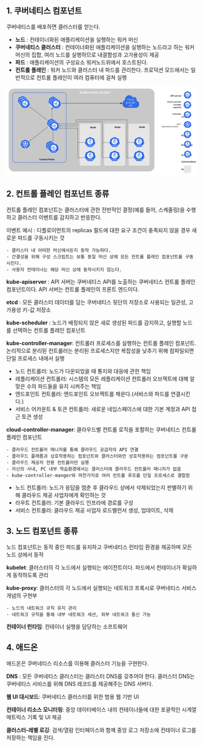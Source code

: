## 1. 쿠버네티스 컴포넌트

쿠버네티스를 배포하면 클러스터를 얻는다.

- **노드** : 컨테이너화된 애플리케이션을 실행하는 워커 머신
- **쿠버네티스 클러스터** : 컨테이너화된 애플리케이션을 실행하는 노드라고 하는 워커 머신의 집합, 여러 노드를 실행하므로 내결함성과 고가용성이 제공
- **파드** : 애플리케이션의 구성요소 워커노드위에서 호스트된다.
- **컨트롤 플레인** : 워커 노드와 클러스터 내 파드를 관리한다. 프로덕션 모드에서는 일반적으로 컨트롤
  플레인이 여러 컴퓨터에 걸쳐 실행

<img src="../resource/components-of-kubernetes.svg">

## 2. 컨트롤 플레인 컴포넌트 종류

컨트롤 플레인 컴포넌트는 클러스터에 관한 전반적인 결정(예를 들어, 스케줄링)을 수행하고
클러스터 이벤트를 감지하고 반응한다.

이벤트 예시 : 디플로이먼트의 replicas 필드에 대한 요구 조건이 충족되지 않을 경우 새로운 파드를 구동시키는 것

    - 클러스터 내 어떠한 머신에서든지 동작 가능하다.
    - 간결성을 위해 구성 스크립트는 보통 동일 머신 상에 모든 컨트롤 플레인 컴포넌트를 구동시킨다.
    - 사용자 컨테이너는 해당 머신 상에 동작시키지 않는다.

**kube-apiserver** : API 서버는 쿠버네티스 API를 노출하는 쿠버네티스 컨트롤 플레인 컴포넌트이다. API 서버는 컨트롤 플레인의 프론트 엔드이다.

**etcd** : 모든 클러스터 데이터를 담는 쿠버네티스 뒷단의 저장소로 사용되는 일관성, 고가용성 키-값 저장소

**kube-scheduler** : 노드가 배정되지 않은 새로 생성된 파드를 감지하고, 실행할 노드를 선택하는 컨트롤 플레인 컴포넌트

**kube-controller-manager**: 컨트롤러 프로세스를 실행하는 컨트롤 플레인 컴포넌트. 논리적으로 분리된 컨트롤러는 분리된 프로세스지만 복잡성을 낮추기 위해 컴파일되면 단일 프로세스 내에서 실행

- 노드 컨트롤러: 노드가 다운되었을 때 통지와 대응에 관한 책임
- 레플리케이션 컨트롤러: 시스템의 모든 레플리케이션 컨트롤러 오브젝트에 대해 알맞은 수의 파드들을 유지 시켜주는 책임
- 엔드포인트 컨트롤러: 엔드포인트 오브젝트를 채운다.(서비스와 파드를 연결시킨다.)
- 서비스 어카운트 & 토큰 컨트롤러: 새로운 네임스페이스에 대한 기본 계정과 API 접근 토큰 생성

**cloud-controller-manager**: 클라우드별 컨트롤 로직을 포함하는 쿠버네티스 컨트롤 플레인 컴포넌트

    - 클라우드 컨트롤러 매니저를 통해 클라우드 공급자의 API 연결
    - 클라우드 플래폼과 상호작용하는 컴포넌트와 클러스터와만 상호작용하는 컴포넌트를 구분
    - 클라우드 제공자 전용 컨트롤러만 실행
    - 자신의 사내, PC 내부 학습환경에서는 클러스터에 클라우드 컨트롤러 매니저가 없음
    - kube-controller-manger와 마찬가지로 여러 컨트롤 루프를 단일 프로세스로 결합함

- 노드 컨트롤러: 노드가 응답을 멈춘 후 클라우드 상에서 삭제되었는지 판별하기 위해 클라우드 제공 사업자에게 확인하는 것
- 라우트 컨트롤러: 기본 클라우드 인프라에 경로를 구성
- 서비스 컨트롤러: 클라우드 제공 사업자 로드밸런서 생성, 업데이트, 삭제

## 3. 노드 컴포넌트 종류

노드 컴포넌트는 동작 중인 파드를 유지하고 쿠버네티스 런타임 환경을 제공하며 모든 노드 상에서 동작

**kubelet**: 클러스터의 각 노드에서 실행되는 에이전트이다. 파드에서 컨테이너가 확실하게 동작하도록 관리

**kube-proxy**: 클러스터의 각 노드에서 실행되는 네트워크 프록시로 쿠버네티스 서비스 개념의 구현부

    - 노드의 네트워크 규칙 유지 관리
    - 네트워크 규칙을 통해 내부 네트워크 세션, 외부 네트워크 통신 가능

**컨테이너 런타임**: 컨테이너 실행을 담당하는 소프트웨어

## 4. 애드온

애드온은 쿠버네티스 리소스를 이용해 클러스터 기능을 구현한다.

**DNS** : 모든 쿠버네티스 클러스터는 클러스터 DNS를 갖추어야 한다. 클러스터 DNS는 쿠버네티스 서비스를 위해 DNS 레코드를 제공해주는 DNS 서버다.

**웹 UI 대시보드**: 쿠버네티스 클러스터를 위한 범용 웹 기반 UI

**컨테이너 리소스 모니터링**: 중앙 데이터베이스 내의 컨테이너들에 대한 포괄적인 시계열 매트릭스 기록 및 UI 제공

**클러스터-레벨 로깅**: 검색/열람 인터페이스와 함께 중앙 로그 저장소에 컨테이너 로그를 저장하는 책임을 진다.
